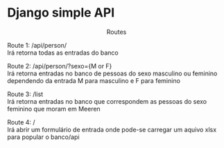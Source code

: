 <h1>Django simple API</h1>
<p align="center"> Routes
   <p>Route 1: /api/person/
   <br> Irá retorna todas as entradas do banco</p>
   <p>Route 2: /api/person/?sexo={M or F} 
   <br> Irá retorna entradas no banco de pessoas do sexo masculino ou feminino dependendo da entrada M para masculino e F para feminino</p>
   <p>Route 3: /list
   <br> Irá retorna entradas no banco que correspondem as pessoas do sexo feminino que moram em Meeren</p>
   <p>Route 4: /
   <br> Irá abrir um formulário de entrada onde pode-se carregar um aquivo xlsx para popular o banco/api</p>
</p>
